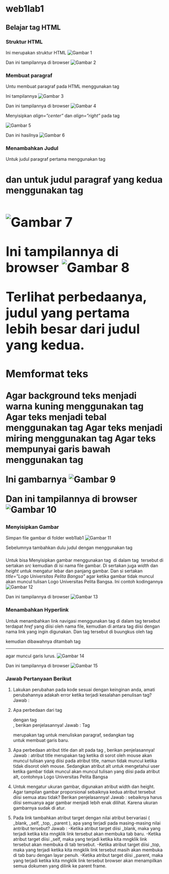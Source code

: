 # web1lab1
## Belajar tag HTML

### Struktur HTML
Ini merupakan struktur HTML
![Gambar 1](screenshot/ss11.png)

Dan ini tampilannya di browser
![Gambar 2](screenshot/ss12.png)

### Membuat paragraf
Untu membuat paragraf pada HTML menggunakan tag *<p></p>*
Ini tampilannya
![Gambar 3](screenshot/ss21.png)

Dan ini tampilannya di browser
![Gambar 4](screenshot/ss22.png)

Menyisipkan *align=”center”* dan *align=”right”* pada tag *<p>*
![Gambar 5](screenshot/ss31.png)

Dan ini hasilnya
![Gambar 6](screenshot/ss32.png)

### Menambahkan Judul
Untuk judul paragraf pertama menggunakan tag *<h1>* dan untuk judul paragraf yang kedua menggunakan tag *<h2>*
![Gambar 7](screenshot/ss41.png)

Ini tampilannya di browser
![Gambar 8](screenshot/ss42.png)

Terlihat perbedaanya, judul yang pertama lebih besar dari judul yang kedua.

### Memformat teks
Agar background teks menjadi warna kuning menggunakan tag *<mark></mark>*
Agar teks menjadi tebal menggunakan tag *<b></b>*
Agar teks menjadi miring menggunakan tag *<i></i>*
Agar teks mempunyai garis bawah menggunakan tag *<u></u>*

Ini gambarnya
![Gambar 9](screenshot/ss51.png)

Dan ini tampilannya di browser
![Gambar 10](screenshot/ss52.png)

###  Menyisipkan Gambar
Simpan file gambar di folder web1lab1
![Gambar 11](screenshot/ss61.png)

Sebelumnya tambahkan dulu judul dengan menggunakan tag *<h3></h3>*

Untuk bisa Menyisipkan gambar menggunakan tag *<img>*
di dalam tag *<img>* tersebut di sertakan *src* kemudian di isi nama file gambar.
Di sertakan juga *width* dan *height* untuk mengatur lebar dan panjang gambar.
Dan si sertakan *title="Logo Universitas Pelita Bangsa"* agar ketika gambar tidak muncul akan muncul tulisan Logo Universitas Pelita Bangsa.
Ini contoh kodingannya
![Gambar 12](screenshot/ss62.png)

Dan ini tampilannya di browser
![Gambar 13](screenshot/ss63.png)

### Menambahkan Hyperlink
Untuk menambahkan link navigasi menggunakan tag *<a></a>*
di dalam tag tersebut terdapat *href* yang diisi oleh nama file, kemudian di antara tag *<a></a>* diisi dengan nama link yang ingin digunakan. Dan tag *<a></a>* tersebut di buungkus oleh tag *<nav></nav>* kemudian dibawahnya ditambah tag *<hr>* agar muncul garis lurus.
![Gambar 14](screenshot/ss71.png)

Dan ini tampilannya di browser
![Gambar 15](screenshot/ss72.png)

### Jawab Pertanyaan Berikut
1. Lakukan perubahan pada kode sesuai dengan keinginan anda, amati perubahannya adakah
   error ketika terjadi kesalahan penulisan tag?
   Jawab :

2. Apa perbedaan dari tag <p> dengan tag <br>, berikan penjelasannya!
    Jawab : Tag <p> merupakan tag untuk menuliskan paragraf, sedangkan tag <br> untuk membuat garis baru.

3. Apa perbedaan atribut title dan alt pada tag <img>, berikan penjelasannya!
    Jawab : atribut title merupakan tag ketika di sorot oleh mouse akan muncul tulisan yang diisi pada atribut title, namun tidak muncul ketika tidak disorot oleh mouse.
    Sedangkan atribut alt untuk mengetahui user ketika gambar tidak muncul akan muncul tulisan yang diisi pada atribut alt, contohnya Logo Universitas Pelita Bangsa
4. Untuk mengatur ukuran gambar, digunakan atribut width dan height. Agar tampilan gambar
    proporsional sebaiknya kedua atribut tersebut diisi semua atau tidak? Berikan penjelasannya!
    Jawab : sebaiknya harus diisi semuanya agar gambar menjadi lebih enak dilihat. Karena ukuran gambarnya sudak di atur.
5. Pada link tambahkan atribut target dengan nilai atribut bervariasi ( _blank, _self, _top,
    _parent ), apa yang terjadi pada masing-masing nilai antribut tersebut?
    Jawab :
    -Ketika atribut target diisi _blank, maka yang terjadi ketika kita mngklik link tersebut akan membuka tab baru.
    -Ketika atribut target diisi _self,  maka yang terjadi ketika kita mngklik link tersebut akan membuka di tab tersebut.
    -Ketika atribut target diisi _top,  maka yang terjadi ketika kita mngklik link tersebut masih akan membuka di tab baru dengan  layar penuh.
    -Ketika atribut target diisi _parent,  maka yang terjadi ketika kita mngklik link tersebut browser akan menampilkan semua dokumen yang dilink ke parent frame.
